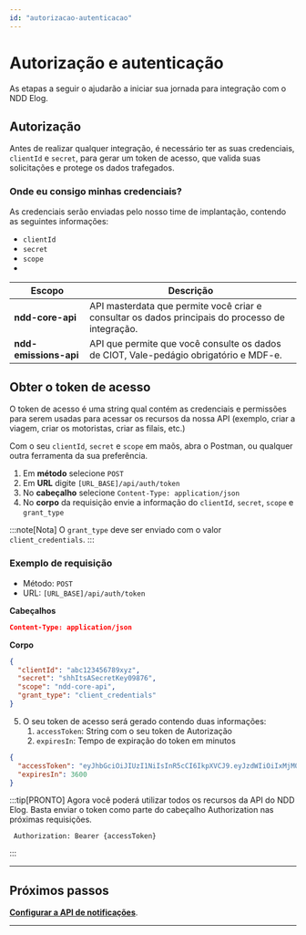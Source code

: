 ```yaml
---
id: "autorizacao-autenticacao"
---
```


# Autorização e autenticação

As etapas a seguir o ajudarão a iniciar sua jornada para integração com o NDD Elog.

## Autorização

Antes de realizar qualquer integração, é necessário ter as suas credenciais, `clientId` e `secret`, para gerar um token de acesso, que valida suas solicitações e protege os dados trafegados.

### Onde eu consigo minhas credenciais?
As credenciais serão enviadas pelo nosso time de implantação, contendo as seguintes informações:
- `clientId`
- `secret`
- `scope`
- 
| **Escopo**            | **Descrição**                                                                                    |
| --------------------- | ------------------------------------------------------------------------------------------------ |
| **ndd-core-api**      | API masterdata que permite você criar e consultar os dados principais do processo de integração. |
| **ndd-emissions-api** | API que permite que você consulte os dados de CIOT, Vale-pedágio obrigatório e MDF-e.            |


## Obter o token de acesso
O token de acesso é uma string qual contém as credenciais e permissões para serem usadas para acessar os recursos da nossa API (exemplo, criar a viagem, criar os motoristas, criar as filais, etc.)

Com o seu `clientId`, `secret` e `scope` em maõs, abra o Postman, ou qualquer outra ferramenta da sua preferência.

1. Em **método** selecione `POST`
2. Em **URL** digite `[URL_BASE]/api/auth/token`
3. No **cabeçalho** selecione `Content-Type: application/json`
4. No **corpo** da requisição envie a informação do `clientId`, `secret`, `scope` e `grant_type`

:::note[Nota]
O `grant_type` deve ser enviado com o valor `client_credentials`. 
:::

### Exemplo de requisição
- Método: `POST`
- URL: `[URL_BASE]/api/auth/token`

**Cabeçalhos**
```json
Content-Type: application/json
```

**Corpo**
```json
{
  "clientId": "abc123456789xyz",
  "secret": "shhItsASecretKey09876",
  "scope": "ndd-core-api",
  "grant_type": "client_credentials"
}
```

5. O seu token de acesso será gerado contendo duas informações:
   1. `accessToken`: String com o seu token de Autorização
   2. `expiresIn`: Tempo de expiração do token em minutos

```json
{
  "accessToken": "eyJhbGciOiJIUzI1NiIsInR5cCI6IkpXVCJ9.eyJzdWIiOiIxMjM0NTY3ODkwIiwibmFtZSI6Ik5ERCBFbG9nIiwiaWF0IjoxNTE2MjM5MDIyfQ.sqF8-Z6lD8mO-BHgKDaG8W9cvEZexEBsR5p1W-9UcsY",
  "expiresIn": 3600
}
```

:::tip[PRONTO]
Agora você poderá utilizar todos os recursos da API do NDD Elog. Basta enviar o token como parte do cabeçalho Authorization nas próximas requisições.

```text
 Authorization: Bearer {accessToken}
```

:::

---

## **Próximos passos**

[**Configurar a API de notificações**](./notificacoes).

---
